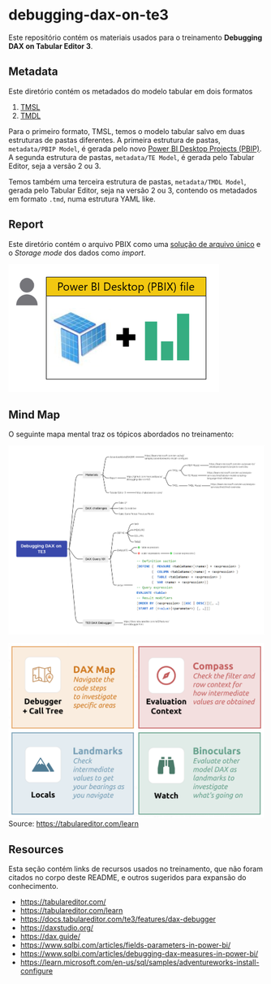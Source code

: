 # debugging-dax-on-te3

Este repositório contém os materiais usados para o treinamento **Debugging DAX on Tabular Editor 3**.



## Metadata

Este diretório contém os metadados do modelo tabular em dois formatos
1. [TMSL](https://learn.microsoft.com/en-us/analysis-services/tmsl/tabular-model-scripting-language-tmsl-reference) 
2. [TMDL](https://learn.microsoft.com/en-us/analysis-services/tmdl/tmdl-overview)

Para o primeiro formato, TMSL, temos o modelo tabular salvo em duas estruturas de pastas diferentes.
A primeira estrutura de pastas, `metadata/PBIP Model`, é gerada pelo novo [Power BI Desktop Projects (PBIP)](https://learn.microsoft.com/en-us/power-bi/developer/projects/projects-overview).
A segunda estrutura de pastas, `metadata/TE Model`, é gerada pelo Tabular Editor, seja a versão 2 ou 3.

Temos também uma terceira estrutura de pastas, `metadata/TMDL Model`, gerada pelo Tabular Editor, seja na versão 2 ou 3, contendo os metadados em formato `.tmd`, numa estrutura YAML like.

## Report

Este diretório contém o arquivo PBIX como uma [solução de arquivo único](https://learn.microsoft.com/en-us/power-bi/guidance/report-separate-from-model#single-file-solution) e o _Storage mode_ dos dados como _import_.

![](./images/single-file-solution.png)


## Mind Map

O seguinte mapa mental traz os tópicos abordados no treinamento:

![](./images/MindMap.png)

![](./images/map.png)
Source: <https://tabulareditor.com/learn>

## Resources

Esta seção contém links de recursos usados no treinamento, que não foram citados no corpo deste README, e outros sugeridos para expansão do conhecimento.
- https://tabulareditor.com/
- https://tabulareditor.com/learn 
- https://docs.tabulareditor.com/te3/features/dax-debugger
- https://daxstudio.org/
- https://dax.guide/
- https://www.sqlbi.com/articles/fields-parameters-in-power-bi/
- https://www.sqlbi.com/articles/debugging-dax-measures-in-power-bi/
- https://learn.microsoft.com/en-us/sql/samples/adventureworks-install-configure